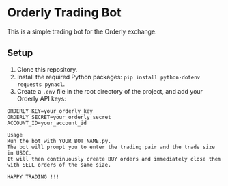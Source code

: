 # Orderly Trading Bot

This is a simple trading bot for the Orderly exchange.

## Setup

1. Clone this repository.
2. Install the required Python packages: `pip install python-dotenv requests pynacl`.
3. Create a `.env` file in the root directory of the project, and add your Orderly API keys:

```env
ORDERLY_KEY=your_orderly_key
ORDERLY_SECRET=your_orderly_secret
ACCOUNT_ID=your_account_id

Usage
Run the bot with YOUR_BOT_NAME.py.
The bot will prompt you to enter the trading pair and the trade size in USDC.
It will then continuously create BUY orders and immediately close them with SELL orders of the same size.

HAPPY TRADING !!!
